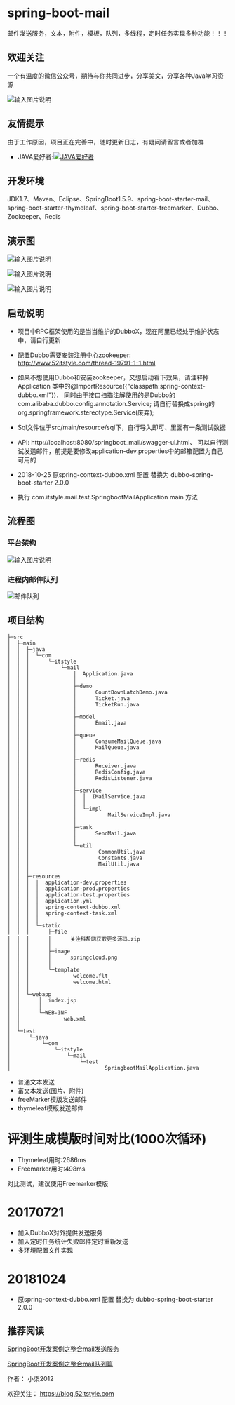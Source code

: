 # spring-boot-mail

邮件发送服务，文本，附件，模板，队列，多线程，定时任务实现多种功能！！！

## 欢迎关注

一个有温度的微信公众号，期待与你共同进步，分享美文，分享各种Java学习资源

![输入图片说明](https://images.gitee.com/uploads/images/2018/0809/181043_76e4d5b8_87650.png "1234.png")

## 友情提示

由于工作原因，项目正在完善中，随时更新日志，有疑问请留言或者加群

- JAVA爱好者:<a target="_blank" href="//shang.qq.com/wpa/qunwpa?idkey=eba7a5d6f672c67cf942e08486e5102f0a0a6268206f873fef48a9d74f248de8"><img border="0" src="//pub.idqqimg.com/wpa/images/group.png" alt="JAVA爱好者" title="JAVA爱好者"></a>

## 开发环境

JDK1.7、Maven、Eclipse、SpringBoot1.5.9、spring-boot-starter-mail、spring-boot-starter-thymeleaf、spring-boot-starter-freemarker、Dubbo、Zookeeper、Redis

## 演示图


![输入图片说明](https://gitee.com/uploads/images/2018/0504/085208_6aca748c_87650.png "1.png")


![输入图片说明](https://gitee.com/uploads/images/2018/0504/085238_08e21dda_87650.png "2.png")


![输入图片说明](https://gitee.com/uploads/images/2018/0504/085245_4c151318_87650.png "3.png")

## 启动说明

- 项目中RPC框架使用的是当当维护的DubboX，现在阿里已经处于维护状态中，请自行更新

- 配置Dubbo需要安装注册中心zookeeper: http://www.52itstyle.com/thread-19791-1-1.html

- 如果不想使用Dubbo和安装zookeeper，又想启动看下效果，请注释掉 Application 类中的@ImportResource({"classpath:spring-context-dubbo.xml"})， 同时由于接口扫描注解使用的是Dubbo的 com.alibaba.dubbo.config.annotation.Service; 请自行替换成spring的 org.springframework.stereotype.Service(废弃);

- Sql文件位于src/main/resource/sql下，自行导入即可、里面有一条测试数据

- API: http://localhost:8080/springboot_mail/swagger-ui.html、 可以自行测试发送邮件，前提是要修改application-dev.properties中的邮箱配置为自己可用的

- 2018-10-25 原spring-context-dubbo.xml 配置 替换为 dubbo-spring-boot-starter 2.0.0

- 执行 com.itstyle.mail.test.SpringbootMailApplication main 方法

## 流程图

### 平台架构
![输入图片说明](https://git.oschina.net/uploads/images/2017/0801/190708_991f282a_87650.png "2574887637.png")

### 进程内邮件队列
![邮件队列](https://git.oschina.net/uploads/images/2017/0804/135111_3b197795_87650.png "邮件队列.png")

## 项目结构

```
├─src
│  ├─main
│  │  ├─java
│  │  │  └─com
│  │  │      └─itstyle
│  │  │          └─mail
│  │  │              │  Application.java
│  │  │              │  
│  │  │              ├─demo
│  │  │              │      CountDownLatchDemo.java
│  │  │              │      Ticket.java
│  │  │              │      TicketRun.java
│  │  │              │      
│  │  │              ├─model
│  │  │              │      Email.java
│  │  │              │      
│  │  │              ├─queue
│  │  │              │      ConsumeMailQueue.java
│  │  │              │      MailQueue.java
│  │  │              │      
│  │  │              ├─redis
│  │  │              │      Receiver.java
│  │  │              │      RedisConfig.java
│  │  │              │      RedisListener.java
│  │  │              │      
│  │  │              ├─service
│  │  │              │  │  IMailService.java
│  │  │              │  │  
│  │  │              │  └─impl
│  │  │              │          MailServiceImpl.java
│  │  │              │          
│  │  │              ├─task
│  │  │              │      SendMail.java
│  │  │              │      
│  │  │              └─util
│  │  │                      CommonUtil.java
│  │  │                      Constants.java
│  │  │                      MailUtil.java
│  │  │                      
│  │  ├─resources
│  │  │  │  application-dev.properties
│  │  │  │  application-prod.properties
│  │  │  │  application-test.properties
│  │  │  │  application.yml
│  │  │  │  spring-context-dubbo.xml
│  │  │  │  spring-context-task.xml
│  │  │  │  
│  │  │  └─static
│  │  │      ├─file
│  │  │      │      关注科帮网获取更多源码.zip
│  │  │      │      
│  │  │      ├─image
│  │  │      │      springcloud.png
│  │  │      │      
│  │  │      └─template
│  │  │              welcome.flt
│  │  │              welcome.html
│  │  │              
│  │  └─webapp
│  │      │  index.jsp
│  │      │  
│  │      └─WEB-INF
│  │              web.xml
│  │              
│  └─test
│      └─java
│          └─com
│              └─itstyle
│                  └─mail
│                      └─test
│                              SpringbootMailApplication.java
```

- 普通文本发送
- 富文本发送(图片、附件)
- freeMarker模版发送邮件
- thymeleaf模版发送邮件

# 评测生成模版时间对比(1000次循环)


- Thymeleaf用时:2686ms
- Freemarker用时:498ms

对比测试，建议使用Freemarker模版

# 20170721
- 加入DubboX对外提供发送服务
- 加入定时任务统计失败邮件定时重新发送
- 多环境配置文件实现

# 20181024

- 原spring-context-dubbo.xml 配置 替换为 dubbo-spring-boot-starter 2.0.0


## 推荐阅读

[SpringBoot开发案例之整合mail发送服务](https://blog.52itstyle.com/archives/1264/)

[SpringBoot开发案例之整合mail队列篇](https://blog.52itstyle.com/archives/1385/)


作者： 小柒2012

欢迎关注： https://blog.52itstyle.com

